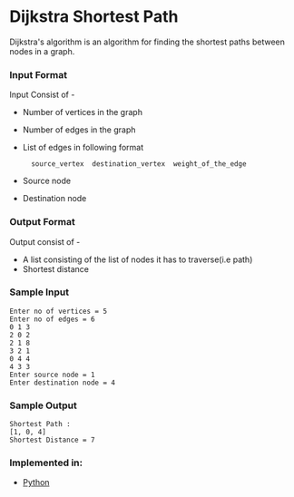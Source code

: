 # Dijkstra Shortest Path

Dijkstra's algorithm is an algorithm for finding the shortest paths between nodes in a graph.

### Input Format

Input Consist of -  

- Number of vertices in the graph
- Number of edges in the graph
- List of edges in following format  

        source_vertex  destination_vertex  weight_of_the_edge 

- Source node
- Destination node

### Output Format

Output consist of - 

- A list consisting of the list of nodes it has to traverse(i.e path)
- Shortest distance


### Sample Input

```
Enter no of vertices = 5
Enter no of edges = 6
0 1 3
2 0 2
2 1 8
3 2 1
0 4 4
4 3 3
Enter source node = 1
Enter destination node = 4
```

### Sample Output

```
Shortest Path :
[1, 0, 4]
Shortest Distance = 7
```

### Implemented in:

- [Python](dijkstra.py)